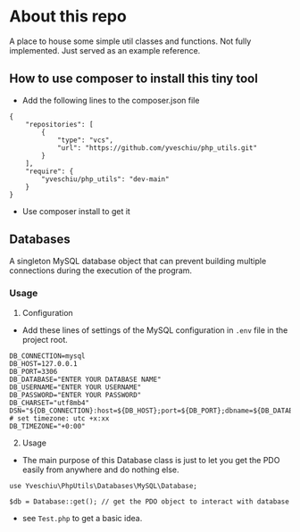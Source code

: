 # About this repo
A place to house some simple util classes and functions.
Not fully implemented.
Just served as an example reference.

## How to use composer to install this tiny tool
- Add the following lines to the composer.json file
```
{
    "repositories": [
        {
            "type": "vcs",
            "url": "https://github.com/yveschiu/php_utils.git"
        }
    ],
    "require": {
        "yveschiu/php_utils": "dev-main"
    }
}
```
- Use composer install to get it


## Databases
A singleton MySQL database object that can prevent building multiple connections during the execution of the program.

### Usage
1. Configuration
- Add these lines of settings of the MySQL configuration in `.env` file in the project root.
```
DB_CONNECTION=mysql
DB_HOST=127.0.0.1
DB_PORT=3306
DB_DATABASE="ENTER YOUR DATABASE NAME"
DB_USERNAME="ENTER YOUR USERNAME"
DB_PASSWORD="ENTER YOUR PASSWORD"
DB_CHARSET="utf8mb4"
DSN="${DB_CONNECTION}:host=${DB_HOST};port=${DB_PORT};dbname=${DB_DATABASE};charset=${DB_CHARSET};"
# set timezone: utc +x:xx
DB_TIMEZONE="+0:00"
```
2. Usage
- The main purpose of this Database class is just to let you get the PDO easily from anywhere and do nothing else.
```
use Yveschiu\PhpUtils\Databases\MySQL\Database;

$db = Database::get(); // get the PDO object to interact with database
```
- see `Test.php` to get a basic idea.
